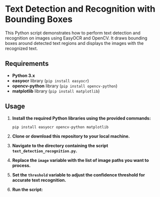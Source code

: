 # Text Detection and Recognition with Bounding Boxes

This Python script demonstrates how to perform text detection and recognition on images using EasyOCR and OpenCV. It draws bounding boxes around detected text regions and displays the images with the recognized text.

## Requirements

- **Python 3.x**
- **easyocr** library (`pip install easyocr`)
- **opencv-python** library (`pip install opencv-python`)
- **matplotlib** library (`pip install matplotlib`)

## Usage

1. **Install the required Python libraries using the provided commands:**

    ```bash
    pip install easyocr opencv-python matplotlib
    ```

2. **Clone or download this repository to your local machine.**

3. **Navigate to the directory containing the script `text_detection_recognition.py`.**

4. **Replace the `image` variable with the list of image paths you want to process.**

5. **Set the `threshold` variable to adjust the confidence threshold for accurate text recognition.**

6. **Run the script:**
